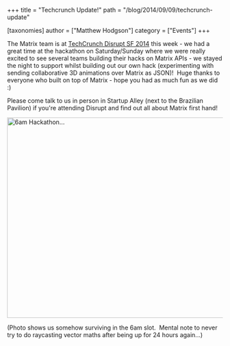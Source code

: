 +++
title = "Techcrunch Update!"
path = "/blog/2014/09/09/techcrunch-update"

[taxonomies]
author = ["Matthew Hodgson"]
category = ["Events"]
+++

The Matrix team is at <a href="http://techcrunch.com/events/disrupt-sf-2014/">TechCrunch Disrupt SF 2014</a> this week - we had a great time at the hackathon on Saturday/Sunday where we were really excited to see several teams building their hacks on Matrix APIs - we stayed the night to support whilst building out our own hack (experimenting with sending collaborative 3D animations over Matrix as JSON)!  Huge thanks to everyone who built on top of Matrix - hope you had as much fun as we did :)

Please come talk to us in person in Startup Alley (next to the Brazilian Pavilion) if you're attending Disrupt and find out all about Matrix first hand!

<a href="http://matrix.org/blog/wp-content/uploads/2014/09/6am.jpg"><img class="aligncenter size-large wp-image-138" src="http://matrix.org/blog/wp-content/uploads/2014/09/6am-1024x768.jpg" alt="6am Hackathon..." width="625" height="468" /></a>

(Photo shows us somehow surviving in the 6am slot.  Mental note to never try to do raycasting vector maths after being up for 24 hours again...)

&nbsp;

